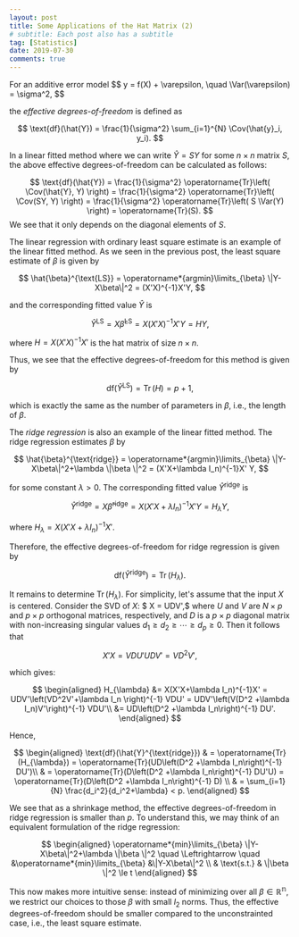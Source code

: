 ```yaml
---
layout: post
title: Some Applications of the Hat Matrix (2)
# subtitle: Each post also has a subtitle
tag: [Statistics]
date: 2019-07-30
comments: true
---
```

For an additive error model \$$ y = f(X) + \varepsilon, \quad \Var(\varepsilon) = \sigma^2, $$

the *effective degrees-of-freedom* is defined as

$$
\text{df}(\hat{Y}) = \frac{1}{\sigma^2} \sum_{i=1}^{N} \Cov(\hat{y}_i, y_i).
$$

In a linear fitted method where we can write $\hat{Y} = S Y$ for some $n\times n$ matrix $S$, the above effective degrees-of-freedom can be calculated as follows:

$$
\text{df}(\hat{Y}) = \frac{1}{\sigma^2} \operatorname{Tr}\left( \Cov(\hat{Y}, Y) \right) = \frac{1}{\sigma^2} \operatorname{Tr}\left( \Cov(SY, Y) \right)
=  \frac{1}{\sigma^2} \operatorname{Tr}\left( S \Var(Y) \right) = \operatorname{Tr}(S).
$$
We see that it only depends on the diagonal elements of $S$.

The linear regression with ordinary least square estimate is an example of the linear fitted method. As we seen in the previous post, the least square estimate of $\beta$ is given by

$$
\hat{\beta}^{\text{LS}} = \operatorname*{argmin}\limits_{\beta} \|Y-X\beta\|^2 = (X'X)^{-1}X'Y,
$$

and the corresponding fitted value $\hat{Y}$ is

$$
\hat{Y}^{\text{LS}} = X\hat{\beta}^{\text{LS}} = X(X'X)^{-1}X' Y = H Y,
$$

where $H = X(X'X)^{-1}X'$ is the hat matrix of size $n\times n$.

Thus, we see that the effective degrees-of-freedom for this method is given by

$$
\text{df}(\hat{Y}^{\text{LS}}) = \operatorname{Tr}(H) = p+1,
$$

which is exactly the same as the number of parameters in $\beta$, i.e., the length of $\beta$.

The *ridge regression* is also an example of the linear fitted method. The ridge regression estimates $\beta$ by

$$
\hat{\beta}^{\text{ridge}} = \operatorname*{argmin}\limits_{\beta} \|Y-X\beta\|^2+\lambda \|\beta \|^2 = (X'X+\lambda I_n)^{-1}X' Y,
$$

for some constant $\lambda>0$. The corresponding fitted value $\hat{Y}^{\text{ridge}}$ is

$$
\hat{ Y }^{\text{ridge}} = X\hat{\beta}^{\text{ridge}} = X(X'X+\lambda I_n)^{-1}X' Y = H_{\lambda} Y,
$$

where $H_{\lambda} = X(X'X+\lambda I_n)^{-1}X'$.

Therefore, the effective degrees-of-freedom for ridge regression is given by

$$
\text{df}(\hat{Y}^{\text{ridge}}) = \operatorname{Tr}(H_{\lambda}).
$$

It remains to determine $\operatorname{Tr}(H_{\lambda})$. For simplicity, let's assume that the input $X$ is centered. Consider the SVD of $X$: $ X = UDV',$ where $U$ and $V$ are $N\times p$ and $p\times p$ orthogonal matrices, respectively, and $D$ is a $p\times p$ diagonal matrix with non-increasing singular values $d_1 \ge d_2 \ge \cdots \ge d_p \ge 0$.
Then it follows that

$$
 X'X = VDU'UDV' = VD^2V',
$$

which gives:

$$
\begin{aligned}
H_{\lambda} &= X(X'X+\lambda I_n)^{-1}X' = UDV'\left(VD^2V'+\lambda I_n \right)^{-1} VDU' = UDV'\left(V(D^2 +\lambda I_n)V'\right)^{-1} VDU'\\
            &=  UD\left(D^2 +\lambda I_n\right)^{-1} DU'.
\end{aligned}
$$

Hence,

$$
\begin{aligned}
\text{df}(\hat{Y}^{\text{ridge}}) & = \operatorname{Tr}(H_{\lambda}) = \operatorname{Tr}(UD\left(D^2 +\lambda I_n\right)^{-1} DU')\\
& = \operatorname{Tr}(D\left(D^2 +\lambda I_n\right)^{-1} DU'U) = \operatorname{Tr}(D\left(D^2 +\lambda I_n\right)^{-1} D) \\
& = \sum_{i=1}{N} \frac{d_i^2}{d_i^2+\lambda} < p.
\end{aligned}
$$

We see that as a shrinkage method, the effective degrees-of-freedom in ridge regression is smaller than $p$. To understand this, we may think of an equivalent formulation of the ridge regression:

$$
\begin{aligned}
\operatorname*{min}\limits_{\beta} \|Y-X\beta\|^2+\lambda \|\beta \|^2  \quad \Leftrightarrow \quad &\operatorname*{min}\limits_{\beta} &\|Y-X\beta\|^2  \\
                                                                                        & \text{s.t.} & \|\beta \|^2 \le t
\end{aligned}
$$

This now makes more intuitive sense: instead of minimizing over all $\beta \in \mathbb{R^n}$, we restrict our choices to those $\beta$ with small $l_2$ norms. Thus, the effective degrees-of-freedom should be smaller compared to the unconstrainted case, i.e., the least square estimate.
